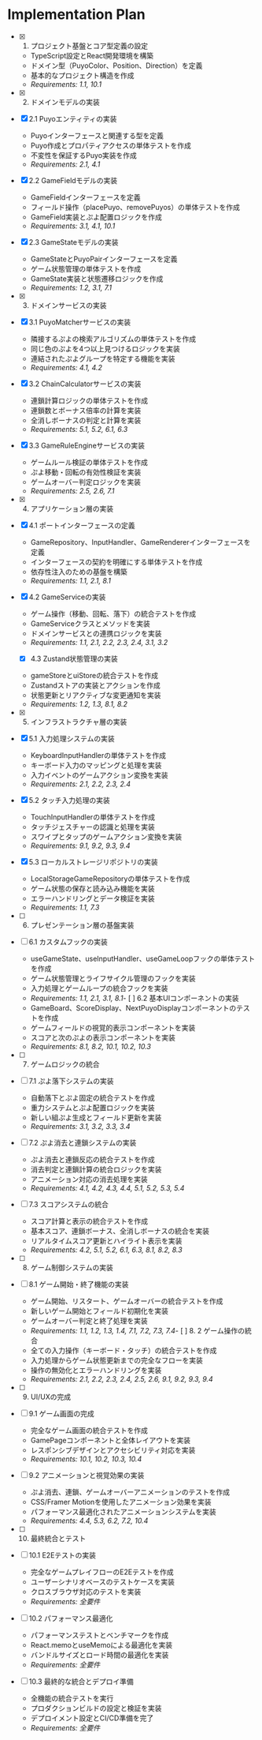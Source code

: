 # Implementation Plan

- [x] 1. プロジェクト基盤とコア型定義の設定


  - TypeScript設定とReact開発環境を構築
  - ドメイン型（PuyoColor、Position、Direction）を定義
  - 基本的なプロジェクト構造を作成
  - _Requirements: 1.1, 10.1_

- [x] 2. ドメインモデルの実装

- [x] 2.1 Puyoエンティティの実装


  - Puyoインターフェースと関連する型を定義
  - Puyo作成とプロパティアクセスの単体テストを作成
  - 不変性を保証するPuyo実装を作成
  - _Requirements: 2.1, 4.1_

- [x] 2.2 GameFieldモデルの実装


  - GameFieldインターフェースを定義
  - フィールド操作（placePuyo、removePuyos）の単体テストを作成
  - GameField実装とぷよ配置ロジックを作成
  - _Requirements: 3.1, 4.1, 10.1_

- [x] 2.3 GameStateモデルの実装


  - GameStateとPuyoPairインターフェースを定義
  - ゲーム状態管理の単体テストを作成
  - GameState実装と状態遷移ロジックを作成
  - _Requirements: 1.2, 3.1, 7.1_
  
- [x] 3. ドメインサービスの実装






- [x] 3.1 PuyoMatcherサービスの実装


  - 隣接するぷよの検索アルゴリズムの単体テストを作成
  - 同じ色のぷよを4つ以上見つけるロジックを実装
  - 連結されたぷよグループを特定する機能を実装
  - _Requirements: 4.1, 4.2_

- [x] 3.2 ChainCalculatorサービスの実装


  - 連鎖計算ロジックの単体テストを作成
  - 連鎖数とボーナス倍率の計算を実装
  - 全消しボーナスの判定と計算を実装
  - _Requirements: 5.1, 5.2, 6.1, 6.3_

- [x] 3.3 GameRuleEngineサービスの実装


  - ゲームルール検証の単体テストを作成
  - ぷよ移動・回転の有効性検証を実装
  - ゲームオーバー判定ロジックを実装
  - _Requirements: 2.5, 2.6, 7.1_

- [x] 4. アプリケーション層の実装





- [x] 4.1 ポートインターフェースの定義


  - GameRepository、InputHandler、GameRendererインターフェースを定義
  - インターフェースの契約を明確にする単体テストを作成
  - 依存性注入のための基盤を構築
  - _Requirements: 1.1, 2.1, 8.1_

- [x] 4.2 GameServiceの実装


  - ゲーム操作（移動、回転、落下）の統合テストを作成
  - GameServiceクラスとメソッドを実装
  - ドメインサービスとの連携ロジックを実装
  - _Requirements: 1.1, 2.1, 2.2, 2.3, 2.4, 3.1, 3.2_
  
  - [x] 4.3 Zustand状態管理の実装


  - gameStoreとuiStoreの統合テストを作成
  - Zustandストアの実装とアクションを作成
  - 状態更新とリアクティブな変更通知を実装
  - _Requirements: 1.2, 1.3, 8.1, 8.2_

- [x] 5. インフラストラクチャ層の実装





- [x] 5.1 入力処理システムの実装


  - KeyboardInputHandlerの単体テストを作成
  - キーボード入力のマッピングと処理を実装
  - 入力イベントのゲームアクション変換を実装
  - _Requirements: 2.1, 2.2, 2.3, 2.4_


- [x] 5.2 タッチ入力処理の実装

  - TouchInputHandlerの単体テストを作成
  - タッチジェスチャーの認識と処理を実装
  - スワイプとタップのゲームアクション変換を実装
  - _Requirements: 9.1, 9.2, 9.3, 9.4_



- [x] 5.3 ローカルストレージリポジトリの実装





  - LocalStorageGameRepositoryの単体テストを作成
  - ゲーム状態の保存と読み込み機能を実装
  - エラーハンドリングとデータ検証を実装
  - _Requirements: 1.1, 7.3_

- [ ] 6. プレゼンテーション層の基盤実装
- [ ] 6.1 カスタムフックの実装
  - useGameState、useInputHandler、useGameLoopフックの単体テストを作成
  - ゲーム状態管理とライフサイクル管理のフックを実装
  - 入力処理とゲームループの統合フックを実装
  - _Requirements: 1.1, 2.1, 3.1, 8.1_- [ ]
 6.2 基本UIコンポーネントの実装
  - GameBoard、ScoreDisplay、NextPuyoDisplayコンポーネントのテストを作成
  - ゲームフィールドの視覚的表示コンポーネントを実装
  - スコアと次のぷよの表示コンポーネントを実装
  - _Requirements: 8.1, 8.2, 10.1, 10.2, 10.3_

- [ ] 7. ゲームロジックの統合
- [ ] 7.1 ぷよ落下システムの実装
  - 自動落下とぷよ固定の統合テストを作成
  - 重力システムとぷよ配置ロジックを実装
  - 新しい組ぷよ生成とフィールド更新を実装
  - _Requirements: 3.1, 3.2, 3.3, 3.4_

- [ ] 7.2 ぷよ消去と連鎖システムの実装
  - ぷよ消去と連鎖反応の統合テストを作成
  - 消去判定と連鎖計算の統合ロジックを実装
  - アニメーション対応の消去処理を実装
  - _Requirements: 4.1, 4.2, 4.3, 4.4, 5.1, 5.2, 5.3, 5.4_

- [ ] 7.3 スコアシステムの統合
  - スコア計算と表示の統合テストを作成
  - 基本スコア、連鎖ボーナス、全消しボーナスの統合を実装
  - リアルタイムスコア更新とハイライト表示を実装
  - _Requirements: 4.2, 5.1, 5.2, 6.1, 6.3, 8.1, 8.2, 8.3_

- [ ] 8. ゲーム制御システムの実装
- [ ] 8.1 ゲーム開始・終了機能の実装
  - ゲーム開始、リスタート、ゲームオーバーの統合テストを作成
  - 新しいゲーム開始とフィールド初期化を実装
  - ゲームオーバー判定と終了処理を実装
  - _Requirements: 1.1, 1.2, 1.3, 1.4, 7.1, 7.2, 7.3, 7.4_- [ ] 8.
2 ゲーム操作の統合
  - 全ての入力操作（キーボード・タッチ）の統合テストを作成
  - 入力処理からゲーム状態更新までの完全なフローを実装
  - 操作の無効化とエラーハンドリングを実装
  - _Requirements: 2.1, 2.2, 2.3, 2.4, 2.5, 2.6, 9.1, 9.2, 9.3, 9.4_

- [ ] 9. UI/UXの完成
- [ ] 9.1 ゲーム画面の完成
  - 完全なゲーム画面の統合テストを作成
  - GamePageコンポーネントと全体レイアウトを実装
  - レスポンシブデザインとアクセシビリティ対応を実装
  - _Requirements: 10.1, 10.2, 10.3, 10.4_

- [ ] 9.2 アニメーションと視覚効果の実装
  - ぷよ消去、連鎖、ゲームオーバーアニメーションのテストを作成
  - CSS/Framer Motionを使用したアニメーション効果を実装
  - パフォーマンス最適化されたアニメーションシステムを実装
  - _Requirements: 4.4, 5.3, 6.2, 7.2, 10.4_

- [ ] 10. 最終統合とテスト
- [ ] 10.1 E2Eテストの実装
  - 完全なゲームプレイフローのE2Eテストを作成
  - ユーザーシナリオベースのテストケースを実装
  - クロスブラウザ対応のテストを実装
  - _Requirements: 全要件_

- [ ] 10.2 パフォーマンス最適化
  - パフォーマンステストとベンチマークを作成
  - React.memoとuseMemoによる最適化を実装
  - バンドルサイズとロード時間の最適化を実装
  - _Requirements: 全要件_

- [ ] 10.3 最終的な統合とデプロイ準備
  - 全機能の統合テストを実行
  - プロダクションビルドの設定と検証を実装
  - デプロイメント設定とCI/CD準備を完了
  - _Requirements: 全要件_